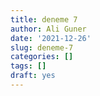 ```yaml
---
title: deneme 7
author: Ali Guner
date: '2021-12-26'
slug: deneme-7
categories: []
tags: []
draft: yes
---
```

